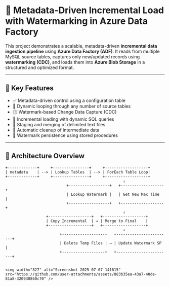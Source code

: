 # 🚀 Metadata-Driven Incremental Load with Watermarking in Azure Data Factory

This project demonstrates a scalable, metadata-driven **incremental data ingestion pipeline** using **Azure Data Factory (ADF)**. It reads from multiple MySQL source tables, captures only new/updated records using **watermarking (CDC)**, and loads them into **Azure Blob Storage** in a structured and optimized format.

---

## 📌 Key Features

- ✅ Metadata-driven control using a configuration table
- 🔁 Dynamic looping through any number of source tables
- 🕒 Watermark-based Change Data Capture (CDC)
- 💾 Incremental loading with dynamic SQL queries
- 📂 Staging and merging of delimited text files
- 🧹 Automatic cleanup of intermediate data
- 🧠 Watermark persistence using stored procedures

---

## 🧱 Architecture Overview

```plaintext
+-------------+     +----------------+     +-------------------+
| metadata    | --> | Lookup Tables  | --> | ForEach Table Loop|
+-------------+     +----------------+     +-------------------+
                                                    ↓
                           +------------------+   +-------------------+
                           | Lookup Watermark |   | Get New Max Time  |
                           +------------------+   +-------------------+
                                                    ↓
                  +-------------------+   +-------------------+
                  | Copy Incremental  | → | Merge to Final    |
                  +-------------------+   +-------------------+
                                                    ↓
                        +-------------------+   +------------------------+
                        | Delete Temp Files | → | Update Watermark SP    |
                        +-------------------+   +------------------------+


<img width="827" alt="Screenshot 2025-07-07 141815" src="https://github.com/user-attachments/assets/883b35ea-43a7-40de-81a8-320930860c70" />



